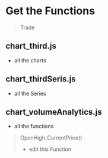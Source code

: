 # Get the Functions
> Trade
## chart_third.js
* all the charts
 
## chart_thirdSeris.js 
* all the Series
## chart_volumeAnalytics.js
* all the functions


> OpenHigh_CurrentPrice()
>* edit this Function